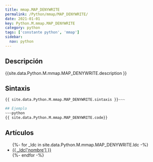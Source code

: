 ```yaml
---
title: mmap.MAP_DENYWRITE
permalink: /Python/mmap/MAP_DENYWRITE/
date: 2021-01-01
key: Python.M.mmap.MAP_DENYWRITE
category: python
tags: ['constante python', 'mmap']
sidebar: 
  nav: python
---
```


## Descripción
{{site.data.Python.M.mmap.MAP_DENYWRITE.description }}

## Sintaxis
~~~python
{{ site.data.Python.M.mmap.MAP_DENYWRITE.sintaxis }}~~~

## Ejemplo
~~~python
{{ site.data.Python.M.mmap.MAP_DENYWRITE.code}}
~~~

## Artículos
<ul>
{%- for _ldc in site.data.Python.M.mmap.MAP_DENYWRITE.ldc -%}
   <li>
       <a href="{{_ldc['url'] }}">{{ _ldc['nombre'] }}</a>
   </li>
{%- endfor -%}
</ul>

